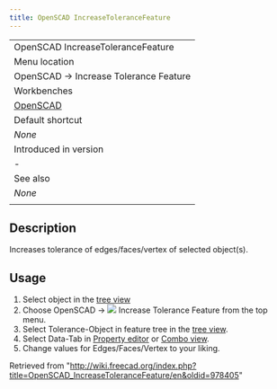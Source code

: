 ```yaml
---
title: OpenSCAD IncreaseToleranceFeature
---
```


|                                                      |
| ---------------------------------------------------- |
| OpenSCAD IncreaseTolerance‏‎Feature                  |
| Menu location                                        |
| OpenSCAD → Increase Tolerance Feature‏‎              |
| Workbenches                                          |
| [OpenSCAD](/OpenSCAD_Workbench "OpenSCAD Workbench") |
| Default shortcut                                     |
| _None_                                               |
| Introduced in version                                |
| -                                                    |
| See also                                             |
| _None_                                               |
|                                                      |

## Description

Increases tolerance of edges/faces/vertex of selected object(s).

## Usage

1. Select object in the [tree view](/Tree_view "Tree view")
2. Choose OpenSCAD → ![](/images/OpenSCAD_IncreaseToleranceFeature.svg) Increase Tolerance Feature from the top menu.
3. Select Tolerance-Object in feature tree in the [tree view](/Tree_view "Tree view").
4. Select Data-Tab in [Property editor](/Property_editor "Property editor") or [Combo view](/Combo_view "Combo view").
5. Change values for Edges/Faces/Vertex to your liking.

Retrieved from "<http://wiki.freecad.org/index.php?title=OpenSCAD_IncreaseToleranceFeature/en&oldid=978405>"
